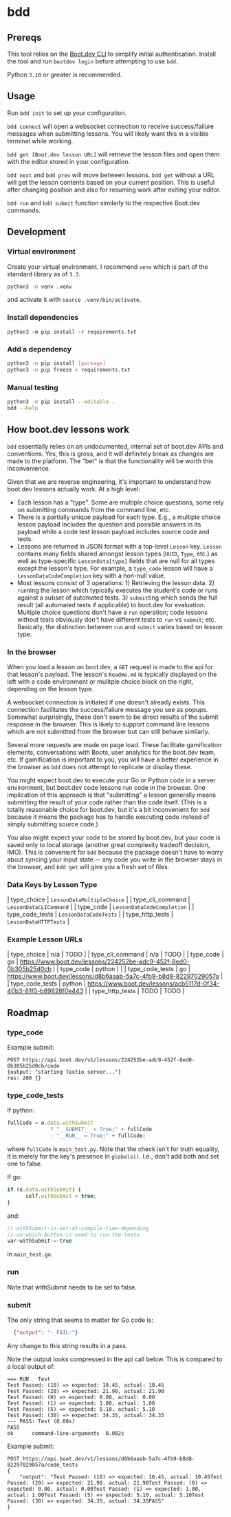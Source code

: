 # bdd

## Prereqs

This tool relies on the [Boot.dev CLI](https://github.com/bootdotdev/bootdev/tree/main) to simplify initial authentication. Install the tool and run `bootdev login` before attempting to use `bdd`.

Python `3.10` or greater is recommended.

## Usage

Run `bdd init` to set up your configuration.

`bdd connect` will open a websocket connection to receive success/failure messages when submitting lessons. You will likely want this in a visible terminal while working.

`bdd get [Boot.dev lesson URL]` will retrieve the lesson files and open them with the editor stored in your configuration.

`bdd next` and `bdd prev` will move between lessons. `bdd get` without a URL will get the lesson contents based on your current position. This is useful after changing position and also for resuming work after exiting your editor.

`bdd run` and `bdd submit` function similarly to the respective Boot.dev commands.

## Development

### Virtual environment

Create your virtual environment. I recommend `venv` which is part of the standard library as of `3.3`.

```bash
python3 -m venv .venv
```

and activate it with `source .venv/bin/activate`.

### Install dependencies

`python3 -m pip install -r requirements.txt`

### Add a dependency

```bash
python3 -m pip install [package]
python3 -m pip freeze > requirements.txt
```

### Manual testing

```bash
python3 -m pip install --editable .
bdd --help
```

## How boot.dev lessons work

`bdd` essentially relies on an undocumented, internal set of boot.dev APIs and conventions. Yes, this is gross, and it will definitely break as changes are made to the platform. The "bet" is that the functionality will be worth this inconvenience.

Given that we are reverse engineering, it's important to understand how boot.dev lessons actually work. At a high level:

* Each lesson has a "type". Some are multiple choice questions, some rely on submitting commands from the command line, etc.
* There is a partially unique payload for each type. E.g., a multiple choice lesson payload includes the question and possible answers in its payload while a code test lesson payload includes source code and tests.
* Lessons are returned in JSON format with a top-level `Lesson` key. `Lesson` contains many fields shared amongst lesson types (`UUID`, `Type`, etc.) as well as type-specific `LessonData[type]` fields that are null for all types except the lesson's type. For example, a `type_code` lesson will have a `LessonDataCodeCompletion` key with a non-null value.
* Most lessons consist of 3 operations: 1) Retrieving the lesson data. 2) `run`ning the lesson which typically executes the student's code or runs against a subset of automated tests. 3) `submit`ting which sends the full result (all automated tests if applicable) to boot.dev for evaluation. Multiple choice questions don't have a `run` operation; code lessons without tests obviously don't have different tests to `run` vs `submit`; etc. Basically, the distinction between `run` and `submit` varies based on lesson type.

### In the browser

When you load a lesson on boot.dev, a `GET` request is made to the api for that lesson's payload. The lesson's `Readme.md` is typically displayed on the left with a code environment or mulitple choice block on the right, depending on the lesson type.

A websocket connection is initiated if one doesn't already exists. This connection facilitates the success/failure message you see as popups. Somewhat surprisingly, these don't seem to be direct results of the submit response in the browser. This is likely to support command line lessons which are not submitted from the browser but can still behave similarly.

Several more requests are made on page load. These facilitate gamification elements, conversations with Boots, user analytics for the boot.dev team, etc. If gamification is important to you, you will have a better experience in the browser as `bdd` does not attempt to replicate or display these.

You might expect boot.dev to execute your Go or Python code in a server environment, but boot.dev code lessons run code in the browser. One implication of this approach is that "submitting" a lesson generally means submitting the result of your code rather than the code itself. (This is a totally reasonable choice for boot.dev, but it's a bit inconvenient for `bdd` because it means the package has to handle executing code instead of simply submitting source code.)

You also might expect your code to be stored by boot.dev, but your code is saved only to local storage (another great complexity tradeoff decision, IMO). This is convenient for `bdd` because the package doesn't have to worry about syncing your input state -- any code you write in the browser stays in the browser, and `bdd get` will give you a fresh set of files.

### Data Keys by Lesson Type

| type_choice       | `LessonDataMultipleChoice` |
| type_cli_command       | `LessonDataCLICommand` |
| type_code       | `LessonDataCodeCompletion` |
| type_code_tests | `LessonDataCodeTests` |
| type_http_tests | `LessonDataHTTPTests` |

### Example Lesson URLs

| type_choice       | n/a     | TODO |
| type_cli_command       | n/a     | TODO |
| type_code       | go     | https://www.boot.dev/lessons/224252be-adc9-452f-8ed0-0b305b25d0cb |
| type_code       | python |                                                                   |
| type_code_tests | go     | https://www.boot.dev/lessons/d8b6aaab-5a7c-4fb9-b8d8-82297029057a |
| type_code_tests | python | https://www.boot.dev/lessons/acb5117d-0f34-40b3-81f0-b89828f0e443 |
| type_http_tests | TODO | TODO |

## Roadmap

### type_code

Example submit:

```
POST https://api.boot.dev/v1/lessons/224252be-adc9-452f-8ed0-0b305b25d0cb/code
{output: "starting Textio server..."}
res: 200 {}
```

### type_code_tests

If python:
```javascript
fullCode = e.data.withSubmit
              ? "__SUBMIT__ = True;" + fullCode
              : "__RUN__ = True;" + fullCode;
```
where `fullCode` is `main_test.py`. Note that the check isn't for truth equality, it is merely for the key's presence in `globals()`. I.e., don't add both and set one to false.

If go:
```javascript
if (e.data.withSubmit) {
      self.withSubmit = true;
}
```

and:
```go
//·withSubmit·is·set·at·compile·time·depending
//·on·which·button·is·used·to·run·the·tests
var·withSubmit·=·true
```
in `main_test.go`.

### run

Note that withSubmit needs to be set to false.

### submit

The only string that seems to matter for Go code is:
```json
  {"output": "- FAIL:"}
```

Any change to this string results in a pass.

Note the output looks compressed in the api call below. This is compared to a local output of:

```
=== RUN   Test
Test Passed: (10) => expected: 10.45, actual: 10.45
Test Passed: (20) => expected: 21.90, actual: 21.90
Test Passed: (0) => expected: 0.00, actual: 0.00
Test Passed: (1) => expected: 1.00, actual: 1.00
Test Passed: (5) => expected: 5.10, actual: 5.10
Test Passed: (30) => expected: 34.35, actual: 34.35
--- PASS: Test (0.00s)
PASS
ok      command-line-arguments  0.002s
```

Example submit:

```
POST https://api.boot.dev/v1/lessons/d8b6aaab-5a7c-4fb9-b8d8-82297029057a/code_tests
{
    "output": "Test Passed: (10) => expected: 10.45, actual: 10.45Test Passed: (20) => expected: 21.90, actual: 21.90Test Passed: (0) => expected: 0.00, actual: 0.00Test Passed: (1) => expected: 1.00, actual: 1.00Test Passed: (5) => expected: 5.10, actual: 5.10Test Passed: (30) => expected: 34.35, actual: 34.35PASS"
}
```

